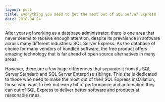 ```yaml
---
layout: post
title: Everything you need to get the most out of SQL Server Express
date: 2018-04-24
---
```


After years of working as a database administrator, there is one area that never seems to receive enough attention, despite its
prevalence in software across many different industries: SQL Server Express. As the database of choice for many vendors of bundled software,
the free product offers amazing technology that is far ahead of open source alternatives in many areas.

However, there are a few huge differences that separate it from its SQL Server Standard and SQL Server Enterprise siblings.
This site is dedicated to those who need to make the most out of their SQL Express installation, those who want to eek out every bit of performance
and automation they can out of SQL Express to deliver better software and products at reasonable rates.

